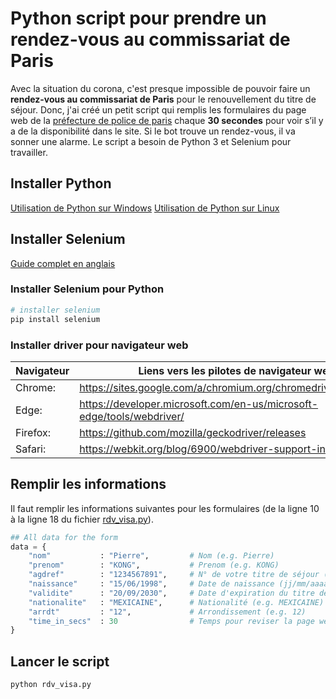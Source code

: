 # Python script pour prendre un rendez-vous au commissariat de Paris
Avec la situation du corona, c'est presque impossible de pouvoir faire un **rendez-vous au commissariat de Paris** pour le renouvellement du titre de séjour. Donc, j'ai créé un petit script qui remplis les formulaires du page web de la [préfecture de police de paris](https://www.ppoletrangers.interieur.gouv.fr/?motif=rensej) chaque **30 secondes** pour voir s’il y a de la disponibilité dans le site. Si le bot trouve un rendez-vous, il va sonner une alarme. Le script a besoin de Python 3 et Selenium pour travailler.

## Installer Python
[Utilisation de Python sur Windows](https://docs.python.org/fr/3/using/windows.html)
[Utilisation de Python sur Linux](https://docs.python.org/fr/3/using/unix.html#on-linux)

## Installer Selenium
[Guide complet en anglais](https://selenium-python.readthedocs.io/installation.html)
### Installer Selenium pour Python
```bash
# installer selenium
pip install selenium
```
### Installer driver pour navigateur web

| Navigateur | Liens vers les pilotes de navigateur web                              |
|------------|-----------------------------------------------------------------------|
| Chrome:    | https://sites.google.com/a/chromium.org/chromedriver/downloads        |
| Edge:      | https://developer.microsoft.com/en-us/microsoft-edge/tools/webdriver/ |
| Firefox:   | https://github.com/mozilla/geckodriver/releases                       |
| Safari:    | https://webkit.org/blog/6900/webdriver-support-in-safari-10/          |

## Remplir les informations
Il faut remplir les informations suivantes pour les formulaires (de la ligne 10 à la ligne 18 du fichier [rdv_visa.py](./rdv_visa.py)).

```python
## All data for the form
data = {
    "nom"           : "Pierre",         # Nom (e.g. Pierre)
    "prenom"        : "KONG",           # Prenom (e.g. KONG)
    "agdref"        : "1234567891",     # N° de votre titre de séjour (e.g. 1234567891)
    "naissance"     : "15/06/1998",     # Date de naissance (jj/mm/aaaa) (e.g. 15/06/1998)
    "validite"      : "20/09/2030",     # Date d'expiration du titre de séjour(jj/mm/aaaa) (e.g. 20/09/2030)
    "nationalite"   : "MEXICAINE",      # Nationalité (e.g. MEXICAINE)
    "arrdt"         : "12",             # Arrondissement (e.g. 12)
    "time_in_secs"  : 30                # Temps pour reviser la page web en secondes
}
```

## Lancer le script
```bash
python rdv_visa.py
```